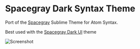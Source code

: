 # Spacegray Dark Syntax Theme

Port of the [Spacegray](http://kkga.github.io/spacegray) Sublime Theme for Atom Syntax.

Best used with the [Spacegray Dark UI](https://atom.io/packages/spacegray-dark-ui) theme

![Screenshot](http://recordit.co/tJyAZ2p75C.gif)
